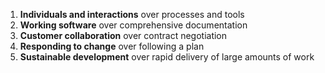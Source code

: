 1. **Individuals and interactions** over processes and tools
2. **Working software** over comprehensive documentation
3. **Customer collaboration** over contract negotiation
4. **Responding to change** over following a plan
5. **Sustainable development** over rapid delivery of large amounts of work
